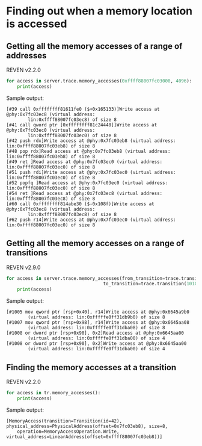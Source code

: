 # Finding out when a memory location is accessed

## Getting all the memory accesses of a range of addresses

<div class="bulma">
<div class="field is-grouped is-grouped-multiline">
  <div class="control">
    <div class="tags has-addons">
      <span class="tag is-dark">REVEN</span>
      <span class="tag is-info">v2.2.0</span>
    </div>
  </div>
</div>
</div>

```py
for access in server.trace.memory_accesses(0xffff88007fc03000, 4096):
    print(access)
```

Sample output:

```
[#39 call 0xffffffff81611fe0 ($+0x165133)]Write access at @phy:0x7fc03ec8 (virtual address:
        lin:0xffff88007fc03ec8) of size 8
[#41 call qword ptr [0xffffffff81c24448]]Write access at @phy:0x7fc03ec0 (virtual address:
        lin:0xffff88007fc03ec0) of size 8
[#42 push rdx]Write access at @phy:0x7fc03eb8 (virtual address: lin:0xffff88007fc03eb8) of size 8
[#48 pop rdx]Read access at @phy:0x7fc03eb8 (virtual address: lin:0xffff88007fc03eb8) of size 8
[#49 ret ]Read access at @phy:0x7fc03ec0 (virtual address: lin:0xffff88007fc03ec0) of size 8
[#51 push rdi]Write access at @phy:0x7fc03ec0 (virtual address: lin:0xffff88007fc03ec0) of size 8
[#52 popfq ]Read access at @phy:0x7fc03ec0 (virtual address: lin:0xffff88007fc03ec0) of size 8
[#54 ret ]Read access at @phy:0x7fc03ec8 (virtual address: lin:0xffff88007fc03ec8) of size 8
[#60 call 0xffffffff814abe30 ($-0x108f)]Write access at @phy:0x7fc03ec8 (virtual address:
        lin:0xffff88007fc03ec8) of size 8
[#62 push r14]Write access at @phy:0x7fc03ec0 (virtual address: lin:0xffff88007fc03ec0) of size 8
```

## Getting all the memory accesses on a range of transitions

<div class="bulma">
<div class="field is-grouped is-grouped-multiline">
  <div class="control">
    <div class="tags has-addons">
      <span class="tag is-dark">REVEN</span>
      <span class="tag is-info">v2.9.0</span>
    </div>
  </div>
</div>
</div>

```py
for access in server.trace.memory_accesses(from_transition=trace.transition(1000),
                                    to_transition=trace.transition(1010)):
    print(access)
```

Sample output:

```
[#1005 mov qword ptr [rsp+0x40], r14]Write access at @phy:0x6645a9b0
        (virtual address: lin:0xfffffe0ff31db9b0) of size 8
[#1007 mov qword ptr [rsp+0x98], r14]Write access at @phy:0x6645aa08
        (virtual address: lin:0xfffffe0ff31dba08) of size 8
[#1008 or dword ptr [rsp+0x90], 0x2]Read access at @phy:0x6645aa00
        (virtual address: lin:0xfffffe0ff31dba00) of size 4
[#1008 or dword ptr [rsp+0x90], 0x2]Write access at @phy:0x6645aa00
        (virtual address: lin:0xfffffe0ff31dba00) of size 4
```

## Finding the memory accesses at a transition

<div class="bulma">
<div class="field is-grouped is-grouped-multiline">
  <div class="control">
    <div class="tags has-addons">
      <span class="tag is-dark">REVEN</span>
      <span class="tag is-info">v2.2.0</span>
    </div>
  </div>
</div>
</div>

```py
for access in tr.memory_accesses():
    print(access)
```

Sample output:

```
[MemoryAccess(transition=Transition(id=42), physical_address=PhysicalAddress(offset=0x7fc03eb8), size=8,
    operation=MemoryAccessOperation.Write, virtual_address=LinearAddress(offset=0xffff88007fc03eb8))]
```

